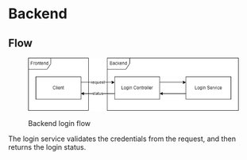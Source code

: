 # Backend

## Flow

<figure><img src="../../../.gitbook/assets/login_flow_backend.drawio.png" alt=""><figcaption><p>Backend login flow</p></figcaption></figure>

The login service validates the credentials from the request, and then returns the login status.
